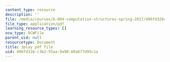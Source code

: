 ```yaml
---
content_type: resource
description: ''
file: /media/courses/6-004-computation-structures-spring-2017/496fd326c3b255aa9a9860a677d95c1a_Teo5DweypWU.pdf
file_type: application/pdf
learning_resource_types: []
ocw_type: OCWFile
parent_uid: null
resourcetype: Document
title: 3play pdf file
uid: 496fd326-c3b2-55aa-9a98-60a677d95c1a
---
```

